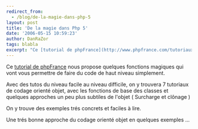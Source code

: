```yaml
---
redirect_from:
  - /blog/de-la-magie-dans-php-5
layout: post
title: 'De la magie dans Php 5'
date: '2006-05-15 10:59:23'
author: DanRaZor
tags: blabla
excerpt: "Ce [tutorial de phpFrance](http://www.phpfrance.com/tutoriaux/index.php/2006/05/11/43-les-methodes-magiques-avec-php-5) nous propose quelques fonctions magiques    qui vont vous permettre de faire du code de haut niveau simplement.  \n  \nAvec des tutos du niveau facile au niveau difficile, on y trouvera 7 tutoriaux   de codage orienté objet,      …"
---
```


Ce [tutorial de phpFrance](http://www.phpfrance.com/tutoriaux/index.php/2006/05/11/43-les-methodes-magiques-avec-php-5) nous propose quelques fonctions magiques    qui vont vous permettre de faire du code de haut niveau simplement.

Avec des tutos du niveau facile au niveau difficile, on y trouvera 7 tutoriaux   de codage orienté objet, avec les fonctions de base des classes   et quelques approches un peu plus subtiles de l'objet ( Surcharge et clônage )

On y trouve des exemples trés concrets et faciles à lire.

Une trés bonne approche du codage orienté objet en quelques exemples ...
